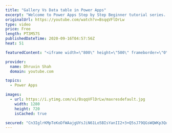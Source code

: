 ```yaml
---
title: "Gallery Vs Data table in Power Apps"
excerpt: "Welcome to Power Apps Step by Step Beginner tutorial series. My self Dhruvin Shah you are watching the 13th part of the Power Apps Beginner Series. During this chapter, we will talk about what is the basic difference between Data table and Gallery control in Power Apps!  In our previous sessions we have"
originalUrl: https://youtube.com/watch?v=BsqqVFlDrLw
type: video
price: Free
length: PT3M57S
publishedDateTime: 2020-09-16T04:57:56Z
heat: 51

featuredContent: "<iframe width=\"800\" height=\"500\" frameborder=\"0\" src=\"https://www.youtube.com/embed/BsqqVFlDrLw\" allow=\"accelerometer; autoplay; encrypted-media; gyroscope; picture-in-picture\" allowfullscreen></iframe>"

provider:
  name: Dhruvin Shah
  domain: youtube.com

topics:
  - Power Apps

images:
  - url: https://i.ytimg.com/vi/BsqqVFlDrLw/maxresdefault.jpg
    width: 1280
    height: 720
    isCached: true

secured: "Cn3IglrKMpTeKoDfWAajgUYsJiN61Lo5BIsYanII2+3+Q5sJ79QGsWQWKp3Qq4eHYhHhBsi+yqBSiHWxZLGurvqntaKawhFGytJu1CFuHfhqEQPUHBPMss/VQX5lflIO3fcG1e0vec1bO0mDn1ty7Qpb6R4OP4/fftLHHuVP9vOvvFd2Iei3wLvh/zq876JqFVV8TMYAzGpjAkBdJYZ0Gbj+5gfVXQc1gzcAkiP3cFfDQDv00RrqZBvS4X3JAay/7nI2W3WzU6EudmrHFqk7Rz34h38Js5gA6PBbRGr3uWRrHga1WybUxvaEHhQWY1ecoaE5SLyAkQ5UU8L2OVAP38cnPCUnqXLCHnO9H4NhFWdjgxDe7TiM7QtLQ8rwoiMnc+5DMOQTNLUkWLDa5odUKnBQ13cfYeYc4whTIHIUiFc=;XB1qIg5IM82aeq0s2SQmfA=="
---
```


